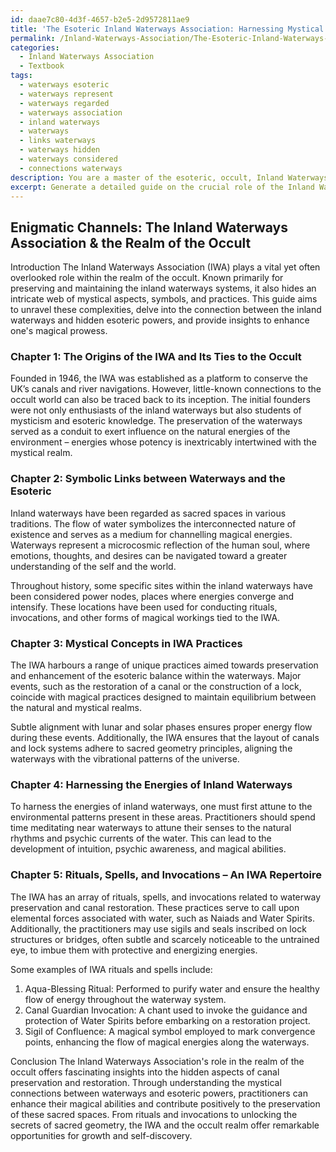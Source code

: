 ```yaml
---
id: daae7c80-4d3f-4657-b2e5-2d9572811ae9
title: 'The Esoteric Inland Waterways Association: Harnessing Mystical Energy'
permalink: /Inland-Waterways-Association/The-Esoteric-Inland-Waterways-Association-Harnessing-Mystical-Energy/
categories:
  - Inland Waterways Association
  - Textbook
tags:
  - waterways esoteric
  - waterways represent
  - waterways regarded
  - waterways association
  - inland waterways
  - waterways
  - links waterways
  - waterways hidden
  - waterways considered
  - connections waterways
description: You are a master of the esoteric, occult, Inland Waterways Association and education, you have written many textbooks on the subject in ways that provide students with rich and deep understanding of the subject. You are being asked to write textbook-like sections on a topic and you do it with full context, explainability, and reliability in accuracy to the true facts of the topic at hand, in a textbook style that a student would easily be able to learn from, in a rich, engaging, and contextual way. Always include relevant context (such as formulas and history), related concepts, and in a way that someone can gain deep insights from.
excerpt: Generate a detailed guide on the crucial role of the Inland Waterways Association within the realm of the occult, touching upon the mystical aspects, symbols, and practices unique to this sphere of expertise. Delve into the connection between the inland waterways and hidden esoteric powers, and discuss how one can harness these energies to enhance their magical prowess. Also, include any rituals, spells, or invocations specific to the Inland Waterways Association and their significance within the occult community.
---
```


## Enigmatic Channels: The Inland Waterways Association & the Realm of the Occult

Introduction
The Inland Waterways Association (IWA) plays a vital yet often overlooked role within the realm of the occult. Known primarily for preserving and maintaining the inland waterways systems, it also hides an intricate web of mystical aspects, symbols, and practices. This guide aims to unravel these complexities, delve into the connection between the inland waterways and hidden esoteric powers, and provide insights to enhance one's magical prowess.

### Chapter 1: The Origins of the IWA and Its Ties to the Occult
Founded in 1946, the IWA was established as a platform to conserve the UK’s canals and river navigations. However, little-known connections to the occult world can also be traced back to its inception. The initial founders were not only enthusiasts of the inland waterways but also students of mysticism and esoteric knowledge. The preservation of the waterways served as a conduit to exert influence on the natural energies of the environment – energies whose potency is inextricably intertwined with the mystical realm.

### Chapter 2: Symbolic Links between Waterways and the Esoteric
Inland waterways have been regarded as sacred spaces in various traditions. The flow of water symbolizes the interconnected nature of existence and serves as a medium for channelling magical energies. Waterways represent a microcosmic reflection of the human soul, where emotions, thoughts, and desires can be navigated toward a greater understanding of the self and the world.

Throughout history, some specific sites within the inland waterways have been considered power nodes, places where energies converge and intensify. These locations have been used for conducting rituals, invocations, and other forms of magical workings tied to the IWA.

### Chapter 3: Mystical Concepts in IWA Practices
The IWA harbours a range of unique practices aimed towards preservation and enhancement of the esoteric balance within the waterways. Major events, such as the restoration of a canal or the construction of a lock, coincide with magical practices designed to maintain equilibrium between the natural and mystical realms.

Subtle alignment with lunar and solar phases ensures proper energy flow during these events. Additionally, the IWA ensures that the layout of canals and lock systems adhere to sacred geometry principles, aligning the waterways with the vibrational patterns of the universe.

### Chapter 4: Harnessing the Energies of Inland Waterways
To harness the energies of inland waterways, one must first attune to the environmental patterns present in these areas. Practitioners should spend time meditating near waterways to attune their senses to the natural rhythms and psychic currents of the water. This can lead to the development of intuition, psychic awareness, and magical abilities.

### Chapter 5: Rituals, Spells, and Invocations – An IWA Repertoire
The IWA has an array of rituals, spells, and invocations related to waterway preservation and canal restoration. These practices serve to call upon elemental forces associated with water, such as Naiads and Water Spirits. Additionally, the practitioners may use sigils and seals inscribed on lock structures or bridges, often subtle and scarcely noticeable to the untrained eye, to imbue them with protective and energizing energies.

Some examples of IWA rituals and spells include:

1. Aqua-Blessing Ritual: Performed to purify water and ensure the healthy flow of energy throughout the waterway system.
2. Canal Guardian Invocation: A chant used to invoke the guidance and protection of Water Spirits before embarking on a restoration project.
3. Sigil of Confluence: A magical symbol employed to mark convergence points, enhancing the flow of magical energies along the waterways.

Conclusion
The Inland Waterways Association's role in the realm of the occult offers fascinating insights into the hidden aspects of canal preservation and restoration. Through understanding the mystical connections between waterways and esoteric powers, practitioners can enhance their magical abilities and contribute positively to the preservation of these sacred spaces. From rituals and invocations to unlocking the secrets of sacred geometry, the IWA and the occult realm offer remarkable opportunities for growth and self-discovery.

